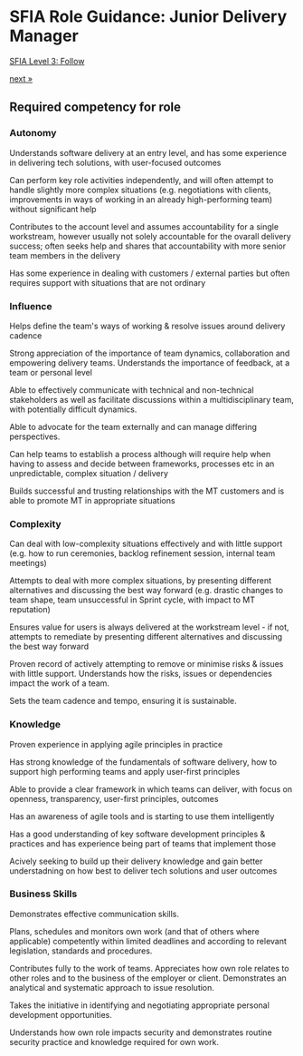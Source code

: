 # SFIA Role Guidance: Junior Delivery Manager 

[SFIA Level 3: Follow](https://sfia-online.org/en/sfia-7/responsibilities/level-3)

[next &raquo;](delivery_manager.md)

## Required competency for role

### Autonomy

Understands software delivery at an entry level, and has some experience in delivering tech solutions, with user-focused outcomes

Can perform key role activities independently, and will often attempt to handle slightly more complex situations (e.g. negotiations with clients, improvements in ways of working in an already high-performing team) without significant help

Contributes to the account level and assumes accountability for a single workstream, however usually not solely accountable for the ovarall delivery success; often seeks help and shares that accountability with more senior team members in the delivery

Has some experience in dealing with customers / external parties but often requires support with situations that are not ordinary

### Influence

Helps define the team's ways of working & resolve issues around delivery cadence

Strong appreciation of the importance of team dynamics, collaboration and empowering delivery teams. Understands the importance of feedback, at a team or personal level

Able to effectively communicate with technical and non-technical stakeholders as well as facilitate discussions within a multidisciplinary team, with potentially difficult dynamics. 

Able to advocate for the team externally and can manage differing perspectives.

Can help teams to establish a process although will require help when having to assess and decide between frameworks, processes etc in an unpredictable, complex situation / delivery

Builds successful and trusting relationships with the MT customers and is able to promote MT in appropriate situations

### Complexity

Can deal with low-complexity situations effectively and with little support (e.g. how to run ceremonies, backlog refinement session, internal team meetings)

Attempts to deal with more complex situations, by presenting different alternatives and discussing the best way forward (e.g. drastic changes to team shape, team unsuccessful in Sprint cycle, with impact to MT reputation) 

Ensures value for users is always delivered at the workstream level - if not, attempts to remediate by presenting different alternatives and discussing the best way forward

Proven record of actively attempting to remove or minimise risks & issues with little support. Understands how the risks, issues or dependencies impact the work of a team. 

Sets the team cadence and tempo, ensuring it is sustainable.

### Knowledge

Proven experience in applying agile principles in practice

Has strong knowledge of the fundamentals of software delivery, how to support high performing teams and apply user-first principles

Able to provide a clear framework in which teams can deliver, with focus on openness, transparency, user-first principles, outcomes

Has an awareness of agile tools and is starting to use them intelligently

Has a good understanding of key software development principles & practices and has experience being part of teams that implement those

Acively seeking to build up their delivery knowledge and gain better understadning on how best to deliver tech solutions and user outcomes

### Business Skills

Demonstrates effective communication skills.


Plans, schedules and monitors own work (and that of others where applicable) competently within limited deadlines and according to relevant legislation, standards and procedures.


Contributes fully to the work of teams. Appreciates how own role relates to other roles and to the business of the employer or client.
Demonstrates an analytical and systematic approach to issue resolution.


Takes the initiative in identifying and negotiating appropriate personal development opportunities.


Understands how own role impacts security and demonstrates routine security practice and knowledge required for own work.
